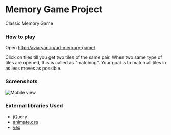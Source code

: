 # Memory Game Project

Classic Memory Game

### How to play

Open http://aviaryan.in/ud-memory-game/

Click on tiles till you get two tiles of the same pair. 
When two same type of tiles are opened, this is called as "matching".
Your goal is to match all tiles in as less moves as possible.

### Screenshots

![Mobile view](https://i.imgur.com/pBc6kln.png)


### External libraries Used

* jQuery
* [animate.css](https://github.com/daneden/animate.css)
* [vex](http://github.hubspot.com/vex/)
